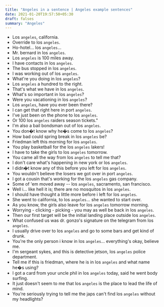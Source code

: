 ```yaml
---
title: "Angeles in a sentence | Angeles example sentences"
date: 2021-01-20T19:57:50+05:30
draft: falses
summary: "Angeles"
---
```

- Los `angeles`, california.
- Override to los `angeles`.
- Ho-hotel... los `angeles`...
- Mr. bernard in los `angeles`.
- Los `angeles` is 100 miles away.
- I have contacts in los `angeles`.
- The bus stopped in los `angeles`.
- I was working out of los `angeles`.
- What're you doing in los `angeles`?
- Los `angeles` a hundred to the right.
- That's what we have in los `angeles`.
- What's so important in los `angeles`?
- Were you vacationing in los `angeles`?
- Los `angeles`, have you ever been there?
- I can get that right here in port `angeles`.
- I've just been on the phone to los `angeles`.
- Or 100 los `angeles` raiders season tickets."
- I'm also a bail bondsman out of los `angeles`.
- You don�t know why he�s come to los `angeles`?
- How bad could spring break in los `angeles` be?
- Friedman left this morning for los `angeles`.
- You play basketball for the los `angeles` lakers!
- I have to take the girls to los `angeles` tomorrow.
- You came all the way from los `angeles` to tell me that?
- I don't care what's happening in new york or los `angeles`.
- I didn�t know any of this before you left for los `angeles`.
- You wouldn't believe the losers we got over in port `angeles`.
- I got a cousin that's working for the los `angeles` gas company.
- Some of 'em moved away -- los `angeles`, sacramento, san francisco.
- Well i... like hell it is; there are no mosquitos in los `angeles`.
- I should have thought a little more before i left for los `angeles`.
- She went to california, to los `angeles`... she wanted to start over.
- As you know, the girls also leave for los `angeles` tomorrow morning.
- Worrying - clicking - picking - you may as well be back in los `angeles`.
- Then our first target will be the initial landing place outside los `angeles`.
- What confused us was dr. gonzo's signature on the telegram from los `angeles`.
- I usually drive over to los `angeles` and go to some bars and get kind of drunk.
- You're the only person i know in los `angeles`... everything's okay, believe me.
- I'm sergeant sykes, and this is detective jetson, los `angeles` police department.
- Tell me if this is friedman, where he is in los `angeles` and what name he�s using?
- I got a card from your uncle phil in los `angeles` today, said he went body surfing.
- It just doesn't seem to me that los `angeles` is the place to lead the life of mind.
- You're seriously trying to tell me the japs can't find los `angeles` without my headlights?
                 
